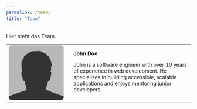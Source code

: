 ```yaml
---
permalink: /team/
title: "Team"
---
```


Hier steht das Team.

<table>
  <tr>
    <td style="vertical-align: top; width: 150px;">
      <img src="/assets/images/bio-photo.jpg" alt="Person Name" style="max-width: 100%; border-radius: 8px;">
    </td>
    <td style="vertical-align: top; padding-left: 20px;">
      <p><strong>John Doe</strong></p>
      <p>John is a software engineer with over 10 years of experience in web development. He specializes in building accessible, scalable applications and enjoys mentoring junior developers.</p>
    </td>
  </tr>
</table>
